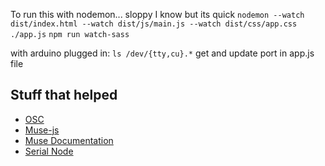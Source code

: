 To run this with nodemon... sloppy I know but its quick
``nodemon --watch dist/index.html --watch dist/js/main.js --watch dist/css/app.css ./app.js``
``npm run watch-sass``

with arduino plugged in:
``ls /dev/{tty,cu}.*``
get and update port in app.js file

## Stuff that helped
* [OSC](https://github.com/colinbdclark/osc.js/)
* [Muse-js](https://github.com/urish/muse-js)
* [Muse Documentation](http://developer.choosemuse.com/research-tools/available-data)
* [Serial Node](https://github.com/node-serialport/node-serialport)

